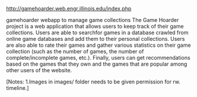 http://gamehoarder.web.engr.illinois.edu/index.php

gamehoarder webapp to manage game collections
The Game Hoarder project is a web application that 
allows users to keep track of their game collections. Users are able to searchfor games in a database crawled from online game databases and add them to their personal collections. Users are also able to rate their games and gather various statistics on their game collection (such as the number of games, the number of complete/incomplete games, etc.). Finally, users can get recommendations based on the games that they own and the games that are popular among other users of the website.


[Notes:
1.Images in images/ folder needs to be given permission for rw.
timeline.]

